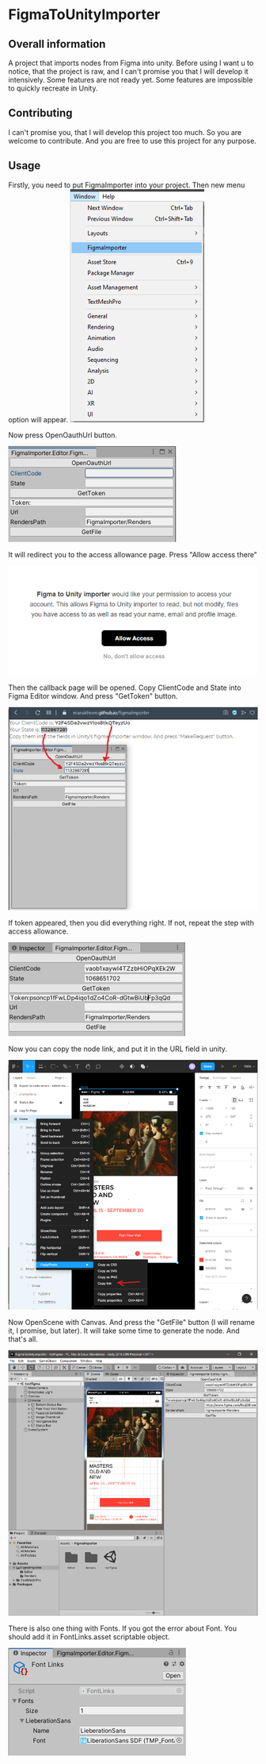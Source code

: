 # FigmaToUnityImporter

## Overall information
A project that imports nodes from Figma into unity.
Before using I want u to notice, that the project is raw, and I can't promise you that I will develop it intensively.
Some features are not ready yet. Some features are impossible to quickly recreate in Unity.
## Contributing
I can't promise you, that I will develop this project too much. So you are welcome to contribute. And you are free to use this project for any purpose.
## Usage
Firstly, you need to put FigmaImporter into your project.
Then new menu option will appear.
![Figma importer menu option](./ReadmeImages/step0.png)

Now press OpenOauthUrl button.

![Figma importer window](./ReadmeImages/step1.png)

It will redirect you to the access allowance page. Press "Allow access there"

![Figma access](./ReadmeImages/step2.png)

Then the callback page will be opened. Copy ClientCode and State into Figma Editor window. And press "GetToken" button. 

![Client params](./ReadmeImages/step3.png)

If token appeared, then you did everything right. If not, repeat the step with access allowance.

![Token](./ReadmeImages/step4.png)

Now you can copy the node link, and put it in the URL field in unity.

![Node link](./ReadmeImages/step5.png)

Now OpenScene with Canvas.
And press the "GetFile" button (I will rename it, I promise, but later). It will take some time to generate the node. And that's all.

![Get File](./ReadmeImages/step6.png)

There is also one thing with Fonts.
If you got the error about Font. You should add it in FontLinks.asset scriptable object.

![Font](./ReadmeImages/step7.png)

